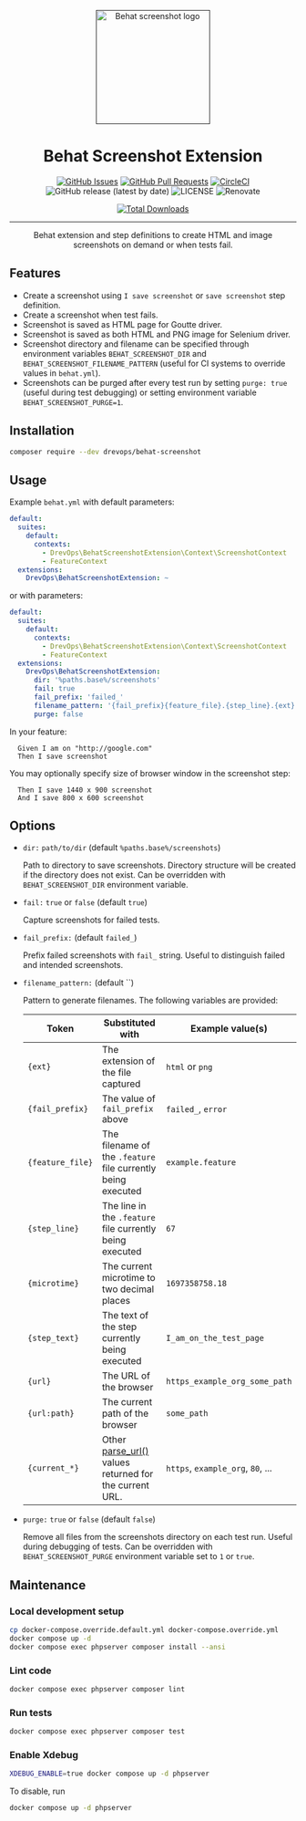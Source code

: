 <p align="center">
  <a href="" rel="noopener">
  <img width=200px height=200px src="https://placehold.jp/000000/ffffff/200x200.png?text=Behat+screenshot&css=%7B%22border-radius%22%3A%22%20100px%22%7D" alt="Behat screenshot logo"></a>
</p>

<h1 align="center">Behat Screenshot Extension</h1>

<div align="center">

[![GitHub Issues](https://img.shields.io/github/issues/drevops/behat-screenshot.svg)](https://github.com/drevops/behat-screenshot/issues)
[![GitHub Pull Requests](https://img.shields.io/github/issues-pr/drevops/behat-screenshot.svg)](https://github.com/drevops/behat-screenshot/pulls)
[![CircleCI](https://circleci.com/gh/drevops/behat-screenshot.svg?style=shield)](https://circleci.com/gh/drevops/behat-screenshot)
![GitHub release (latest by date)](https://img.shields.io/github/v/release/drevops/behat-screenshot)
![LICENSE](https://img.shields.io/github/license/drevops/behat-screenshot)
![Renovate](https://img.shields.io/badge/renovate-enabled-green?logo=renovatebot)

[![Total Downloads](https://poser.pugx.org/drevops/behat-screenshot/downloads)](https://packagist.org/packages/drevops/behat-screenshot)

</div>

---

<p align="center"> Behat extension and step definitions to create HTML and image screenshots on demand or when tests fail.
    <br>
</p>

## Features

* Create a screenshot using `I save screenshot` or `save screenshot` step definition.
* Create a screenshot when test fails.
* Screenshot is saved as HTML page for Goutte driver.
* Screenshot is saved as both HTML and PNG image for Selenium driver.
* Screenshot directory and filename can be specified through environment variables `BEHAT_SCREENSHOT_DIR` and `BEHAT_SCREENSHOT_FILENAME_PATTERN` (useful for CI systems to override values in `behat.yml`).
* Screenshots can be purged after every test run by setting `purge: true` (useful during test debugging) or setting environment variable `BEHAT_SCREENSHOT_PURGE=1`.

## Installation

```bash
composer require --dev drevops/behat-screenshot
```

## Usage

Example `behat.yml` with default parameters:
```yaml
default:
  suites:
    default:
      contexts:
        - DrevOps\BehatScreenshotExtension\Context\ScreenshotContext
        - FeatureContext
  extensions:
    DrevOps\BehatScreenshotExtension: ~
```

or with parameters:

```yaml
default:
  suites:
    default:
      contexts:
        - DrevOps\BehatScreenshotExtension\Context\ScreenshotContext
        - FeatureContext
  extensions:
    DrevOps\BehatScreenshotExtension:
      dir: '%paths.base%/screenshots'
      fail: true
      fail_prefix: 'failed_'
      filename_pattern: '{fail_prefix}{feature_file}.{step_line}.{ext}'
      purge: false
```

In your feature:

```
  Given I am on "http://google.com"
  Then I save screenshot
```

You may optionally specify size of browser window in the screenshot step:

```
  Then I save 1440 x 900 screenshot
  And I save 800 x 600 screenshot
```

## Options

- `dir:` `path/to/dir` (default `%paths.base%/screenshots`)

  Path to directory to save screenshots. Directory structure will be created if the directory does not exist.
  Can be overridden with `BEHAT_SCREENSHOT_DIR` environment variable.

- `fail:` `true` or `false` (default `true`)

  Capture screenshots for failed tests.

- `fail_prefix:` (default `failed_`)

  Prefix failed screenshots with `fail_` string. Useful to distinguish failed and intended screenshots.

- `filename_pattern:` (default ``)

  Pattern to generate filenames. The following variables are provided:

    | Token            | Substituted with | Example value(s) |
    |------------------|--|--|
    | `{ext}`          | The extension of the file captured | `html` or `png` |
    | `{fail_prefix}`  | The value of `fail_prefix` above | `failed_`, `error` |
    | `{feature_file}` | The filename of the `.feature` file currently being executed | `example.feature` |
    | `{step_line}`    | The line in the `.feature` file currently being executed | `67` |
    | `{microtime}`    | The current microtime to two decimal places | `1697358758.18` |
    | `{step_text}`    | The text of the step currently being executed | `I_am_on_the_test_page` |
    | `{url}`          | The URL of the browser | `https_example_org_some_path` |
    | `{url:path}`     | The current path of the browser | `some_path` |
    | `{current_*}`    | Other [parse_url()](https://www.php.net/manual/en/function.parse-url.php) values returned for the current URL. | `https`, `example_org`, `80`, ... |

- `purge:` `true` or `false` (default `false`)

  Remove all files from the screenshots directory on each test run. Useful during debugging of tests.
  Can be overridden with `BEHAT_SCREENSHOT_PURGE` environment variable set to `1` or `true`.

## Maintenance

### Local development setup

```bash
cp docker-compose.override.default.yml docker-compose.override.yml
docker compose up -d
docker compose exec phpserver composer install --ansi
```

### Lint code

```bash
docker compose exec phpserver composer lint
```

### Run tests

```bash
docker compose exec phpserver composer test
```

### Enable Xdebug

```bash
XDEBUG_ENABLE=true docker compose up -d phpserver
```

To disable, run

```bash
docker compose up -d phpserver
```
